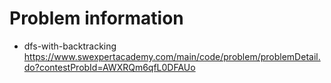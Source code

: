 # Problem information

- dfs-with-backtracking
https://www.swexpertacademy.com/main/code/problem/problemDetail.do?contestProbId=AWXRQm6qfL0DFAUo
